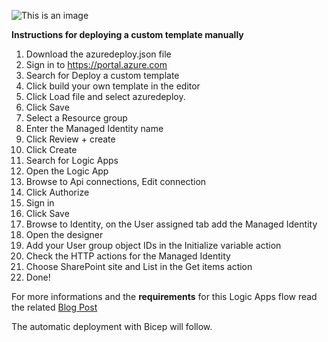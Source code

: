 ![This is an image](https://www.inthecloud247.com/wp-content/uploads/2022/01/Azure-Logic-Apps-GitHub01.png)

**Instructions for deploying a custom template manually**

1. Download the azuredeploy.json file
1. Sign in to https://portal.azure.com
1. Search for Deploy a custom template
1. Click build your own template in the editor
1. Click Load file and select azuredeploy.
1. Click Save
1. Select a Resource group
1. Enter the Managed Identity name
1. Click Review + create
1. Click Create
1. Search for Logic Apps
1. Open the Logic App
1. Browse to Api connections, Edit connection
1. Click Authorize
1. Sign in
1. Click Save
1. Browse to Identity, on the User assigned tab add the Managed Identity
1. Open the designer
1. Add your User group object IDs in the Initialize variable action
1. Check the HTTP actions for the Managed Identity
1. Choose SharePoint site and List in the Get items action
1. Done!

For more informations and the **requirements** for this Logic Apps flow read the related [Blog Post](https://www.inthecloud247.com/intune-rbac-create-country-based-device-groups-with-logic-apps/)

The automatic deployment with Bicep will follow.

